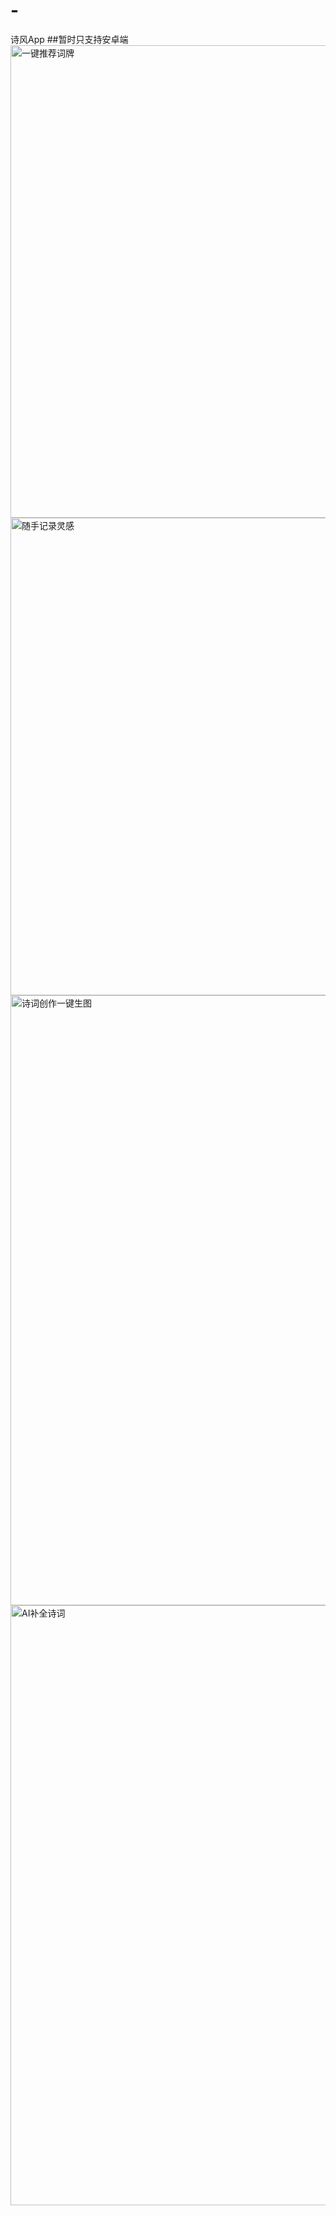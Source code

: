 # -
诗风App
##暂时只支持安卓端
<img width="528" height="756" alt="一键推荐词牌" src="https://github.com/user-attachments/assets/3c85954e-9296-43b7-b5aa-4961d3e7107b" />
<img width="543" height="764" alt="随手记录灵感" src="https://github.com/user-attachments/assets/2cb46d33-a46d-4d5b-a3c4-33a983307192" />
<img width="688" height="976" alt="诗词创作一键生图" src="https://github.com/user-attachments/assets/de5062e6-b0dc-4a62-b3bb-ac9bfc8dd959" />
<img width="685" height="960" alt="AI补全诗词" src="https://github.com/user-attachments/assets/6a7b2a5e-a48a-46fe-81c4-4f2d5ff38715" />
